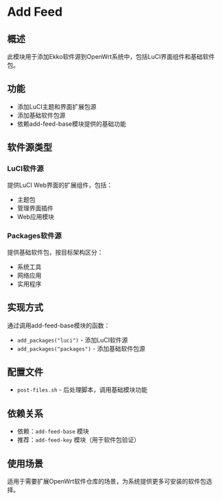 # Add Feed

## 概述

此模块用于添加Ekko软件源到OpenWrt系统中，包括LuCI界面组件和基础软件包。

## 功能

- 添加LuCI主题和界面扩展包源
- 添加基础软件包源
- 依赖add-feed-base模块提供的基础功能

## 软件源类型

### LuCI软件源
提供LuCI Web界面的扩展组件，包括：
- 主题包
- 管理界面插件
- Web应用模块

### Packages软件源
提供基础软件包，按目标架构区分：
- 系统工具
- 网络应用
- 实用程序

## 实现方式

通过调用add-feed-base模块的函数：
- `add_packages("luci")` - 添加LuCI软件源
- `add_packages("packages")` - 添加基础软件包源

## 配置文件

- `post-files.sh` - 后处理脚本，调用基础模块功能

## 依赖关系

- 依赖：`add-feed-base` 模块
- 推荐：`add-feed-key` 模块（用于软件包验证）

## 使用场景

适用于需要扩展OpenWrt软件仓库的场景，为系统提供更多可安装的软件包选择。